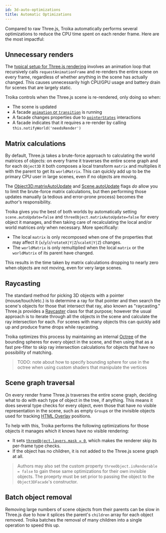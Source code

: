 ```yaml
---
id: 3d-auto-optimizations
title: Automatic Optimizations
---
```


Compared to raw Three.js, Troika automatically performs several optimizations to reduce the CPU time spent on each render frame. Here are the most impactful:

## Unnecessary renders

The [typical setup for Three.js rendering](https://threejs.org/docs/index.html#manual/en/introduction/Creating-a-scene) involves an animation loop that recursively calls `requestAnimationFrame` and re-renders the entire scene on every frame, regardless of whether anything in the scene has actually changed. This causes unnecessarily high CPU/GPU usage and battery drain for scenes that are largely static.

Troika controls when the Three.js scene is re-rendered, only doing so when:

* The scene is updated
* A facade [`animation` or `transition`](../troika-core/animations-and-transitions.md) is running
* A facade changes properties due to [`pointerStates`](../troika-core/interactivity-and-events.md#pointer-states) interactions
* A facade indicates that it requires a re-render by calling `this.notifyWorld('needsRender')`


## Matrix calculations

By default, Three.js takes a brute-force approach to calculating the world matrices of objects: on every frame it traverses the entire scene graph and for each `Object3D` it both composes a local transform `matrix` and multiplies it with the parent to get its `worldMatrix`. This can quickly add up to be the primary CPU user in large scenes, even if no objects are moving.

The [Object3D.matrixAutoUpdate](https://threejs.org/docs/#api/en/core/Object3D.matrixAutoUpdate) and [Scene.autoUpdate](https://threejs.org/docs/#api/en/scenes/Scene.autoUpdate) flags _do_ allow you to limit the brute-force matrix calculations, but then performing those updates manually (a tedious and error-prone process) becomes the author's responsibility.

Troika gives you the best of both worlds by automatically setting `scene.autoUpdate=false` and `threeObject.matrixAutoUpdate=false` for every object it manages, and then taking care of recalculating the local and/or world matrices _only_ when necessary. More specifically:

* The local `matrix` is only recomposed when one of the properties that may affect it (`x`/`y`/`z`/`rotateX|Y|Z`/`scaleX|Y|Z`) changes.
* The `worldMatrix` is only remultiplied when the local `matrix` or the `worldMatrix` of its parent have changed.

This results in the time taken by matrix calculations dropping to nearly zero when objects are not moving, even for very large scenes.


## Raycasting

The standard method for picking 3D objects with a pointer (mouse/touch/etc.) is to determine a ray for that pointer and then search the scene's objects for those that intersect that ray, also known as "raycasting." Three.js provides a [Raycaster](https://threejs.org/docs/#api/en/core/Raycaster) class for that purpose; however the usual approach is to iterate through all the objects in the scene and calculate the ray intersection for each. For scenes with many objects this can quickly add up and produce frame drops while raycasting.

Troika optimizes this process by maintaining an internal [Octree](https://en.wikipedia.org/wiki/Octree) of the bounding spheres for every object in the scene, and then using that as a fast pre-filter to skip ray intersection calculations for objects that have no possibility of matching.

> TODO: note about how to specify bounding sphere for use in the octree when using custom shaders that manipulate the vertices


## Scene graph traversal

On every render frame Three.js traverses the entire scene graph, deciding what to do with each type of object in the tree, if anything. This means it does several type checks for every object, even those that have no visible representation in the scene, such as empty `Group`s or the invisible objects used for tracking [HTML Overlay](3d-html-overlay.md) positions.

To help with this, Troika performs the following optimizations for those objects it manages which it knows have no visible rendering:

* It sets [`threeObject.layers.mask = 0`](https://threejs.org/docs/#api/en/core/Object3D.layers), which makes the renderer skip its per-frame type checks.
* If the object has no children, it is not added to the Three.js scene graph at all.

> Authors may also set the custom property `threeObject.isRenderable = false` to gain these same optimizations for their own invisible objects. The proeprty must be set prior to passing the object to the `Object3DFacade`'s constructor.


## Batch object removal

Removing large numbers of scene objects from their parents can be slow in Three.js due to how it splices the parent's `children` array for each object removed. Troika batches the removal of many children into a single operation to speed this up.
